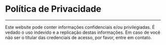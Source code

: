 # Política de Privacidade

---

Este website pode conter informações confidenciais e/ou privilegiadas. É vedado o uso indevido e a replicação destas informações. Em caso de você não ser o títular das credenciais de acesso, por favor, entre em contato.
